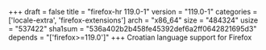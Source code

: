 +++
draft = false
title = "firefox-hr 119.0-1"
version = "119.0-1"
categories = ['locale-extra', 'firefox-extensions']
arch = "x86_64"
size = "484324"
usize = "537422"
sha1sum = "536a402b2b458fe45392def6a2ff0642821695d3"
depends = "['firefox>=119.0']"
+++
Croatian language support for Firefox